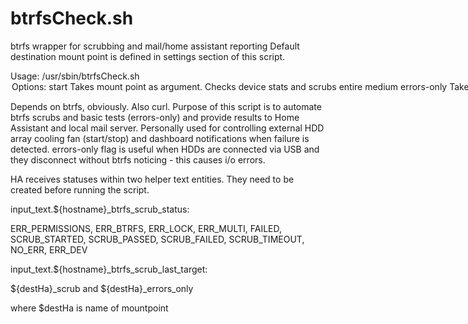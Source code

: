 # btrfsCheck.sh
btrfs wrapper for scrubbing and mail/home assistant reporting
Default destination mount point is defined in settings section of this script.

Usage: /usr/sbin/btrfsCheck.sh <option>
Options:
  start                  Takes mount point as argument. Checks device stats and scrubs entire medium
  errors-only            Takes mount point as argument. Only checks device stats
  help                   Prints this help

Depends on btrfs, obviously. Also curl.
Purpose of this script is to automate btrfs scrubs and basic tests (errors-only) and provide results to Home Assistant and local mail server. Personally used for controlling external HDD array cooling fan (start/stop) and dashboard notifications when failure is detected. errors-only flag is useful when HDDs are connected via USB and they disconnect without btrfs noticing - this causes i/o errors.

HA receives statuses within two helper text entities. They need to be created before running the script.

input_text.${hostname}_btrfs_scrub_status:

ERR_PERMISSIONS, ERR_BTRFS, ERR_LOCK, ERR_MULTI, FAILED, SCRUB_STARTED, SCRUB_PASSED, SCRUB_FAILED, SCRUB_TIMEOUT, NO_ERR, ERR_DEV

input_text.${hostname}_btrfs_scrub_last_target:

${destHa}_scrub and ${destHa}_errors_only

where $destHa is name of mountpoint
